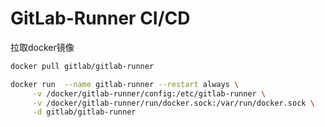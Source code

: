 # GitLab-Runner CI/CD

拉取docker镜像

```bash
docker pull gitlab/gitlab-runner
```



```bash
docker run  --name gitlab-runner --restart always \
     -v /docker/gitlab-runner/config:/etc/gitlab-runner \
     -v /docker/gitlab-runner/run/docker.sock:/var/run/docker.sock \
     -d gitlab/gitlab-runner
```

